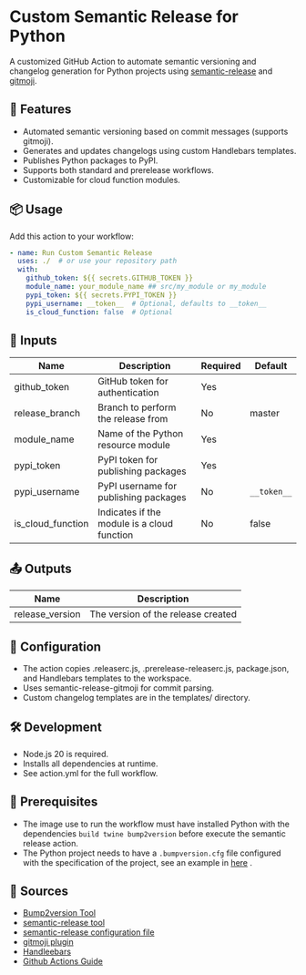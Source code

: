 # Custom Semantic Release for Python

A customized GitHub Action to automate semantic versioning and changelog generation for Python projects using [semantic-release](https://github.com/semantic-release/semantic-release) and [gitmoji](https://github.com/carloscuesta/gitmoji).

## 🚀 Features

- Automated semantic versioning based on commit messages (supports gitmoji).
- Generates and updates changelogs using custom Handlebars templates.
- Publishes Python packages to PyPI.
- Supports both standard and prerelease workflows.
- Customizable for cloud function modules.

## 📦 Usage

Add this action to your workflow:

```yaml
- name: Run Custom Semantic Release
  uses: ./  # or use your repository path
  with:
    github_token: ${{ secrets.GITHUB_TOKEN }}
    module_name: your_module_name ## src/my_module or my_module
    pypi_token: ${{ secrets.PYPI_TOKEN }}
    pypi_username: __token__  # Optional, defaults to __token__
    is_cloud_function: false  # Optional

```

## 🔧 Inputs    
| Name	| Description	| Required	| Default |
|-------|------|------|------|
| github_token	| GitHub token for authentication	| Yes	| |
| release_branch	| Branch to perform the release from	| No	| master |
| module_name	| Name of the Python resource module	| Yes	| |
| pypi_token	| PyPI token for publishing packages	| Yes	| |
| pypi_username	| PyPI username for publishing packages	| No	| `__token__` |
| is_cloud_function	| Indicates if the module is a cloud function	| No	| false |


## 📤 Outputs
| Name	| Description |
|-------|---------|
| release_version |	The version of the release created |

## 📝 Configuration
- The action copies .releaserc.js, .prerelease-releaserc.js, package.json, and Handlebars templates to the workspace.
- Uses semantic-release-gitmoji for commit parsing.
- Custom changelog templates are in the templates/ directory.

## 🛠️ Development
- Node.js 20 is required.
- Installs all dependencies at runtime.
- See action.yml for the full workflow.

## 🚨 Prerequisites
- The image use to run the workflow must have installed Python with the dependencies `build twine bump2version` before execute the semantic release action.
- The Python project needs to have a `.bumpversion.cfg` file configured with the specification of the project, see an example in [here](https://pypi.org/project/bump2version/) .


## 📄 Sources
- [Bump2version Tool](https://pypi.org/project/bump2version/) 
- [semantic-release tool](https://github.com/semantic-release/semantic-release)
- [semantic-release configuration file](https://github.com/semantic-release/semantic-release/blob/master/docs/usage/configuration.md)
- [gitmoji plugin](https://github.com/momocow/semantic-release-gitmoji)
- [Handleebars](https://handlebarsjs.com/)
- [Github Actions Guide](https://docs.github.com/en/actions/about-github-actions/understanding-github-actions)